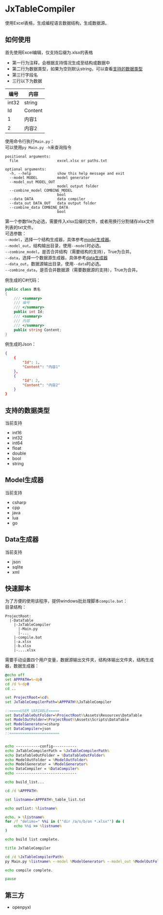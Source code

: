 # JxTableCompiler
使用Excel表格，生成编程语言数据结构，生成数据源。

## 如何使用
首先使用Excel编辑，仅支持后缀为.xlsx的表格  

- 第一行为注释，会根据支持情况生成至结构或数据中
- 第二行为数据类型，如果为空则默认string，可以查看[支持的数据类型](#支持的数据类型)
- 第三行字段名
- 三行以下为数据


| 编号  | 内容    |
| ----- | ------- |
| int32 | string  |
| Id    | Content |
| 1     | 内容1   |
| 2     | 内容2   |

使用命令行执行`Main.py`：  
可以使用`py Main.py -h`来查询指令  

```
positional arguments:
  file                  excel.xlsx or paths.txt

optional arguments:
  -h, --help            show this help message and exit
  --model MODEL         model generator
  --model_out MODEL_OUT
                        model output folder
  --combine_model COMBINE_MODEL
                        bool
  --data DATA           data compiler
  --data_out DATA_OUT   data output folder
  --combine_data COMBINE_DATA
                        bool
```
第一个参数file为必选，需要传入xlsx后缀的文件，或者用换行分割储存xlsx文件列表的txt文件。  
可选参数：  
`--model`，选择一个结构生成器，具体参考[model生成器](#model生成器)。  
`--model_out`，结构输出目录，使用`--model`时必选。  
`--combine_model`，是否合并结构（需要结构的支持），True为合并。  
`--data`，选择一个数据源生成器，具体参考[data生成器](#data生成器)  
`--data_out`，数据源输出目录，使用`--data`时必选。  
`--combine_data`，是否合并数据源（需要数据源的支持），True为合并。


例生成的C#代码：
```csharp
public class 表名
{
    /// <summary>
    /// 编号
    /// </summary>
    public int Id;
    /// <summary>
    /// 内容
    /// </summary>
    public string Content;
}
```
例生成的Json：
```json
{
    {
        "Id": 1,
        "Content": "内容1"
    },
    {
        "Id": 2,
        "Content": "内容2"
    }
}
```

## 支持的数据类型
当前支持
- int16
- int32
- int64
- float
- double
- bool
- string

## Model生成器
当前支持
- csharp
- cpp
- java
- lua
- go

## Data生成器
当前支持
- json
- sqlite
- xml


## 快速脚本
为了方便的使用该程序，提供windows批处理脚本`compile.bat`：  
目录结构：  
```
ProjectRoot:
  |-DataTable
    |-JxTableCompiler
      |-Main.py
      |-...
    |-compile.bat
    |-a.xlsx
    |-b.xlsx
    |-....xlsx
```
需要手动设置四个用户变量，数据源输出文件夹，结构体输出文件夹，结构生成器，数据生成器：
```bat
@echo off
set APPPATH=%~dp0
cd /d %~dp0
cd ..

set ProjectRoot=%cd%
set JxTableCompilerPath=%APPPATH%\JxTableCompiler

::=====USER VARIABLE=====
set DataTableOutFolder=%ProjectRoot%\Assets\Resources\DataTable
set ModelOutFolder=%ProjectRoot%\Assets\Scripts\DataTable
set ModelGenerator=csharp
set DataCompiler=json
::=======================


echo -----------config-----------
echo JxTableCompilerPath = %JxTableCompilerPath%
echo DataTableOutFolder = %DataTableOutFolder%
echo ModelOutFolder = %ModelOutFolder%
echo ModelGenerator = %ModelGenerator%
echo DataCompiler = %DataCompiler%
echo ----------------------------

echo build_list...

cd /d %APPPATH%

set listname=%APPPATH%_table_list.txt

echo outlist: %listname%

echo. > %listname%
for /f "delims=" %%i in ('"dir /a/s/b/on *.xlsx"') do (
    echo %%i >> %listname%
)

echo build list complete.

title JxTableCompiler

cd /d %JxTableCompilerPath%
py Main.py %listname% --model %ModelGenerator% --model_out %ModelOutFolder% --combine_model True --data %DataCompiler% --data_out %DataTableOutFolder%

echo compile complete.

pause

```

## 第三方
- openpyxl